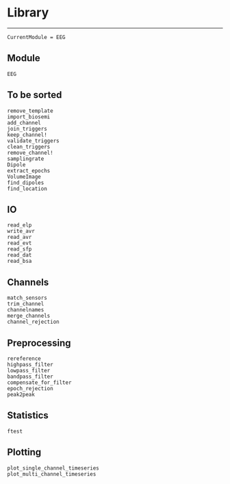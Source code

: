 # Library

---

```@meta
CurrentModule = EEG
```

## Module
```@docs
EEG
```

## To be sorted

```@docs
remove_template
import_biosemi 
add_channel
join_triggers
keep_channel!
validate_triggers
clean_triggers
remove_channel!
samplingrate
Dipole
extract_epochs
VolumeImage
find_dipoles
find_location
```

## IO

```@docs
read_elp
write_avr
read_avr
read_evt
read_sfp
read_dat
read_bsa
```

## Channels

```@docs
match_sensors
trim_channel
channelnames
merge_channels
channel_rejection
```

## Preprocessing

```@docs
rereference
highpass_filter
lowpass_filter
bandpass_filter
compensate_for_filter
epoch_rejection
peak2peak
```

## Statistics

```@docs
ftest
```

## Plotting

```@docs
plot_single_channel_timeseries
plot_multi_channel_timeseries
```
